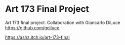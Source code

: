 # Art 173 Final Project

Art 173 final project. Collaboration with Giancarlo DiLuce https://github.com/gdiluce.

https://ashz.itch.io/art-173-final
